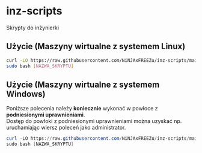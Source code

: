# inz-scripts
Skrypty do inżynierki

## Użycie (Maszyny wirtualne z systemem Linux)
```bash
curl -LO https://raw.githubusercontent.com/NiNJAxFREEZu/inz-scripts/main/[NAZWA_SKRYPTU]
sudo bash [NAZWA_SKRYPTU]
```

## Użycie (Maszyny wirtualne z systemem Windows)
Poniższe polecenia należy **koniecznie** wykonać w powłoce z **podniesionymi uprawnieniami**.  
Dostęp do powłoki z podniesionymi uprawnieniami można uzyskać np. uruchamiając wiersz poleceń jako administrator.

```powershell
curl -LO https://raw.githubusercontent.com/NiNJAxFREEZu/inz-scripts/main/[NAZWA_SKRYPTU]
sudo bash [NAZWA_SKRYPTU]
```
